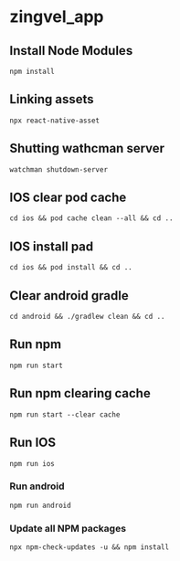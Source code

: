 # zingvel_app

## Install Node Modules
``` npm install ```
## Linking assets
``` npx react-native-asset ```
## Shutting wathcman server
``` watchman shutdown-server ```
## IOS clear pod cache
``` cd ios && pod cache clean --all && cd .. ```
## IOS install pad
``` cd ios && pod install && cd .. ```
## Clear android gradle
``` cd android && ./gradlew clean && cd .. ```
## Run npm
``` npm run start ```
## Run npm clearing cache
``` npm run start --clear cache ```
## Run IOS
``` npm run ios ```
### Run android
``` npm run android ```
### Update all NPM packages
``` npx npm-check-updates -u && npm install  ```
